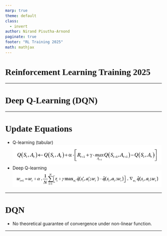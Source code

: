 ```yaml
---
marp: true
theme: default
class:
  - invert
author: Nirand Pisutha-Arnond
paginate: true
footer: "RL Training 2025"
math: mathjax
---
```


<style>
@import url('https://fonts.googleapis.com/css2?family=Prompt:ital,wght@0,100;0,300;0,400;0,700;1,100;1,300;1,400;1,700&display=swap');

    :root {
    font-family: Prompt;
    --hl-color: #D57E7E;
}
h1 {
  font-family: Prompt
}
</style>

# Reinforcement Learning Training 2025

---

# Deep Q-Learning (DQN)

---

# Update Equations

- Q-learning (tabular)
  ![alt text](img/paste-1756677992336.png)
- Deep Q-learning
  ![alt text](img/paste-1756678127685.png)

---

# DQN

- No theoretical guarantee of convergence under non-linear function.

---
